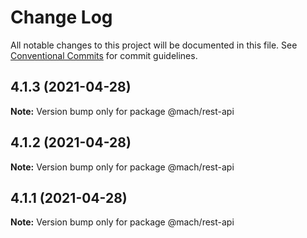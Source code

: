 # Change Log

All notable changes to this project will be documented in this file.
See [Conventional Commits](https://conventionalcommits.org) for commit guidelines.

## 4.1.3 (2021-04-28)

**Note:** Version bump only for package @mach/rest-api





## 4.1.2 (2021-04-28)

**Note:** Version bump only for package @mach/rest-api





## 4.1.1 (2021-04-28)

**Note:** Version bump only for package @mach/rest-api
